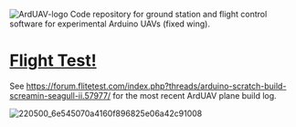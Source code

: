 ![ArdUAV-logo](https://user-images.githubusercontent.com/20977405/64482538-a514ae00-d1c1-11e9-998e-7d2a7c17db61.png)
Code repository for ground station and flight control software for experimental Arduino UAVs (fixed wing).

# [Flight Test!](https://youtu.be/rPLp50zgQIw)

See https://forum.flitetest.com/index.php?threads/arduino-scratch-build-screamin-seagull-ii.57977/ for the most recent ArdUAV plane build log.

![220500_6e545070a4160f896825e06a42c91008](https://user-images.githubusercontent.com/20977405/56856999-49920400-6935-11e9-973e-fa402c1bb689.jpg)
